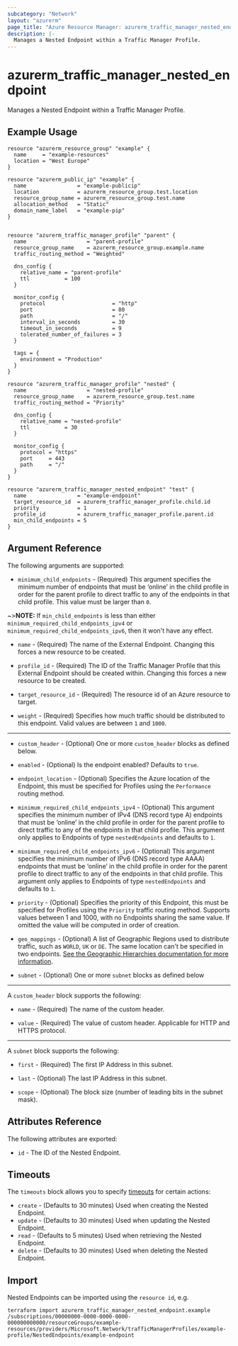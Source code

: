```yaml
---
subcategory: "Network"
layout: "azurerm"
page_title: "Azure Resource Manager: azurerm_traffic_manager_nested_endpoint"
description: |-
  Manages a Nested Endpoint within a Traffic Manager Profile.
---
```


# azurerm_traffic_manager_nested_endpoint

Manages a Nested Endpoint within a Traffic Manager Profile.

## Example Usage

```hcl
resource "azurerm_resource_group" "example" {
  name     = "example-resources"
  location = "West Europe"
}

resource "azurerm_public_ip" "example" {
  name                = "example-publicip"
  location            = azurerm_resource_group.test.location
  resource_group_name = azurerm_resource_group.test.name
  allocation_method   = "Static"
  domain_name_label   = "example-pip"
}


resource "azurerm_traffic_manager_profile" "parent" {
  name                   = "parent-profile"
  resource_group_name    = azurerm_resource_group.example.name
  traffic_routing_method = "Weighted"

  dns_config {
    relative_name = "parent-profile"
    ttl           = 100
  }

  monitor_config {
    protocol                     = "http"
    port                         = 80
    path                         = "/"
    interval_in_seconds          = 30
    timeout_in_seconds           = 9
    tolerated_number_of_failures = 3
  }

  tags = {
    environment = "Production"
  }
}

resource "azurerm_traffic_manager_profile" "nested" {
  name                   = "nested-profile"
  resource_group_name    = azurerm_resource_group.test.name
  traffic_routing_method = "Priority"

  dns_config {
    relative_name = "nested-profile"
    ttl           = 30
  }

  monitor_config {
    protocol = "https"
    port     = 443
    path     = "/"
  }
}

resource "azurerm_traffic_manager_nested_endpoint" "test" {
  name                = "example-endpoint"
  target_resource_id  = azurerm_traffic_manager_profile.child.id
  priority            = 1
  profile_id          = azurerm_traffic_manager_profile.parent.id
  min_child_endpoints = 5
}
```

## Argument Reference

The following arguments are supported:

* `minimum_child_endpoints` - (Required) This argument specifies the minimum number
  of endpoints that must be ‘online’ in the child profile in order for the
  parent profile to direct traffic to any of the endpoints in that child
  profile. This value must be larger than `0`.

~>**NOTE:** If `min_child_endpoints` is less than either `minimum_required_child_endpoints_ipv4` or `minimum_required_child_endpoints_ipv6`, then it won't have any effect.

* `name` - (Required) The name of the External Endpoint. Changing this forces a new resource to be created.

* `profile_id` - (Required) The ID of the Traffic Manager Profile that this External Endpoint should be created within. Changing this forces a new resource to be created.

* `target_resource_id` - (Required) The resource id of an Azure resource to
  target.

* `weight` - (Required) Specifies how much traffic should be distributed to this
  endpoint. Valid values are between `1` and `1000`.

---

* `custom_header` - (Optional) One or more `custom_header` blocks as defined below.

* `enabled` - (Optional) Is the endpoint enabled? Defaults to `true`.

* `endpoint_location` - (Optional) Specifies the Azure location of the Endpoint,
  this must be specified for Profiles using the `Performance` routing method.

* `minimum_required_child_endpoints_ipv4` - (Optional) This argument specifies the minimum number of IPv4 (DNS record type A) endpoints that must be ‘online’ in the child profile in order for the parent profile to direct traffic to any of the endpoints in that child profile. This argument only applies to Endpoints of type `nestedEndpoints` and defaults to `1`.

* `minimum_required_child_endpoints_ipv6` - (Optional) This argument specifies the minimum number of IPv6 (DNS record type AAAA) endpoints that must be ‘online’ in the child profile in order for the parent profile to direct traffic to any of the endpoints in that child profile. This argument only applies to Endpoints of type `nestedEndpoints` and defaults to `1`.

* `priority` - (Optional) Specifies the priority of this Endpoint, this must be
    specified for Profiles using the `Priority` traffic routing method. Supports
    values between 1 and 1000, with no Endpoints sharing the same value. If
    omitted the value will be computed in order of creation.

* `geo_mappings` - (Optional) A list of Geographic Regions used to distribute traffic, such as `WORLD`, `UK` or `DE`. The same location can't be specified in two endpoints. [See the Geographic Hierarchies documentation for more information](https://docs.microsoft.com/rest/api/trafficmanager/geographichierarchies/getdefault).

* `subnet` - (Optional) One or more `subnet` blocks as defined below

---

A `custom_header` block supports the following:

* `name` - (Required) The name of the custom header.

* `value` - (Required) The value of custom header. Applicable for HTTP and HTTPS protocol.

---

A `subnet` block supports the following:

* `first` - (Required) The first IP Address in this subnet.

* `last` - (Optional) The last IP Address in this subnet.

* `scope` - (Optional) The block size (number of leading bits in the subnet mask).

## Attributes Reference

The following attributes are exported:

* `id` - The ID of the Nested Endpoint.

## Timeouts

The `timeouts` block allows you to specify [timeouts](https://www.terraform.io/docs/configuration/resources.html#timeouts) for certain actions:

* `create` - (Defaults to 30 minutes) Used when creating the Nested Endpoint.
* `update` - (Defaults to 30 minutes) Used when updating the Nested Endpoint.
* `read` - (Defaults to 5 minutes) Used when retrieving the Nested Endpoint.
* `delete` - (Defaults to 30 minutes) Used when deleting the Nested Endpoint.

## Import

Nested Endpoints can be imported using the `resource id`, e.g.

```shell
terraform import azurerm_traffic_manager_nested_endpoint.example /subscriptions/00000000-0000-0000-0000-000000000000/resourceGroups/example-resources/providers/Microsoft.Network/trafficManagerProfiles/example-profile/NestedEndpoints/example-endpoint
```
